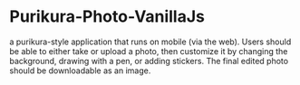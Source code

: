 # Purikura-Photo-VanillaJs
a purikura-style application that runs on mobile (via the web).  Users should be able to either take or upload a photo, then customize it by changing the background, drawing with a pen, or adding stickers.  The final edited photo should be downloadable as an image.
